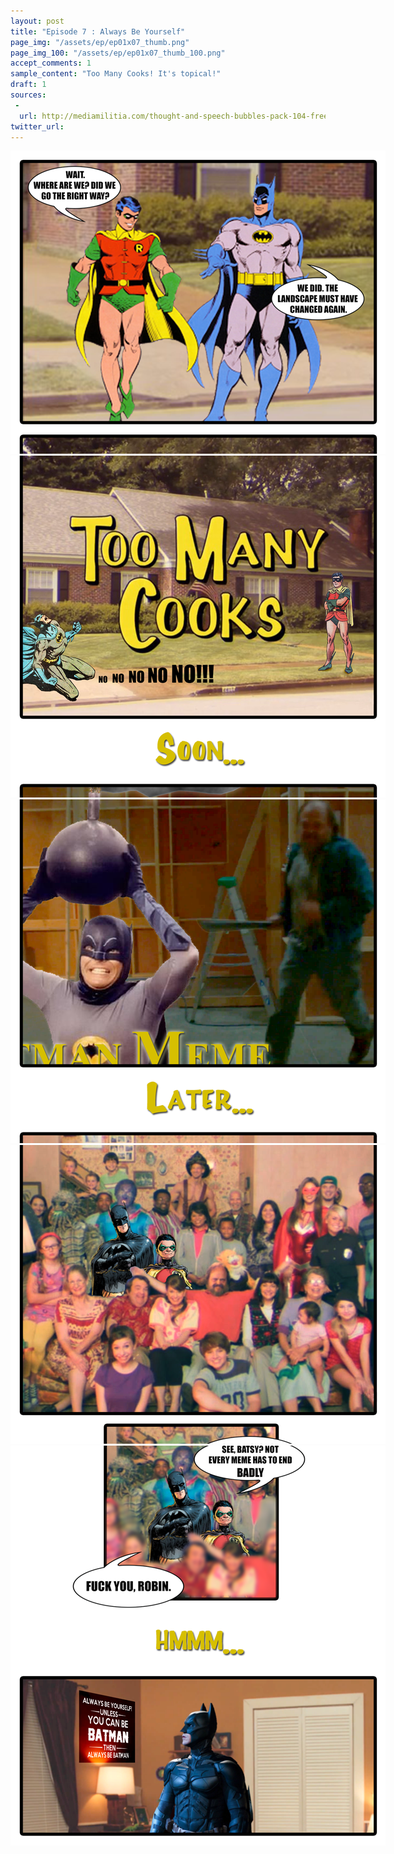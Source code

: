 ```yaml
---
layout: post
title: "Episode 7 : Always Be Yourself"
page_img: "/assets/ep/ep01x07_thumb.png"
page_img_100: "/assets/ep/ep01x07_thumb_100.png"
accept_comments: 1
sample_content: "Too Many Cooks! It's topical!"
draft: 1
sources: 
 - 
  url: http://mediamilitia.com/thought-and-speech-bubbles-pack-104-free-vectors-and-images/
twitter_url: 
---
```



<div style="margin-left: auto; margin-right: auto; width: 600px;">
  <img src="/assets/ep/ep01x07_01.png" alt="Always Be Yourself - Too Many Cooks" />
  <img src="/assets/ep/ep01x07_02.png" alt="Always Be Yourself - Too Many Cooks" />
  <img src="/assets/ep/ep01x07_03.png" alt="Always Be Yourself - Too Many Cooks" />
  <img src="/assets/ep/ep01x07_04.png" alt="Always Be Yourself - Too Many Cooks" />
  <img src="/assets/ep/ep01x07_05.png" alt="Always Be Yourself - Too Many Cooks" />
</div>

<div style="display: none">
  Script:

</div>